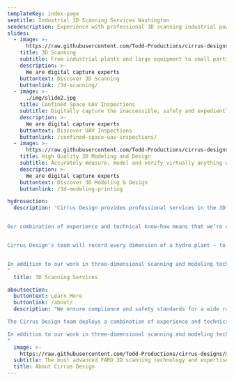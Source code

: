 ```yaml
---
templateKey: index-page
seotitle: Industrial 3D Scanning Services Washington
seodescription: Experience with professional 3D scanning industrial power plants, architectural engineering and 3D printing services for Washington & Idaho
slides:
  - image: >-
      https://raw.githubusercontent.com/Todd-Productions/cirrus-designs/master/src/img/content/slide1.jpg
    title: 3D Scanning
    subtitle: From industrial plants and large equipment to small parts and confined spaces – and every asset in between.
    description: >-
      We are digital capture experts
    buttontext: Discover 3D Scanning
    buttonlink: /3d-scanning/
  - image: >-
      ./img/slide2.jpg
    title: Confined Space UAV Inspections
    subtitle: Digitally capture the inaccessible, safely and expediently
    description: >-
      We are digital capture experts
    buttontext: Discover UAV Inspections
    buttonlink: /confined-space-uav-inspections/
  - image: >-
      https://raw.githubusercontent.com/Todd-Productions/cirrus-designs/master/src/img/content/slide3.jpg
    title: High Quality 3D Modeling and Design
    subtitle: Accurately measure, model and verify virtually anything with precise 3D scan data
    description: >-
      We are digital capture experts
    buttontext: Discover 3D Modeling & Design
    buttonlink: /3d-modeling-printing

hydrosection:
  description: "Cirrus Design provides professional services in the 3D scanning and modeling industries and offers a wide array of design services. Our experienced team uses the most up-to-date technologies available to offer our clients the highest quality service at competitive rates.


Our combination of experience and technical know-how means that we’re uniquely equipped to specialize in 3D scanning and modeling of hydroelectric power plants. Generating accurate 3D maps of hydro plants presents a unique challenge. In some cases, these facilities and their buildings are more than 100 years old and existing documentation is often incorrect or lacking entirely.


Cirrus Design's team will record every dimension of a hydro plant – to exacting measurements within 1/8th of an inch –  and generate a truly accurate representation of what exists at the plant. We help ensure compliance and safety standards for a wide range of industries,  such as construction, agriculture, energy and more.


In addition to our work in three-dimensional scanning and modeling technologies, Cirrus Designs focuses on Industrial engineering, real estate, reverse engineering, conceptual design. We also offer our clients mechanical and electrical controls design services.
"
  title: 3D Scanning Services

aboutsection:
  buttontext: Learn More
  buttonlink: /about/
  description: "We ensure compliance and safety standards for a wide range of industries.

The Cirrus Design team deploys a combination of experience and technical know-how making us uniquely equipped to specialize in 3D scanning and modeling of hydroelectric power plants. Generating accurate 3D maps of hydro plants presents a unique challenge. In some cases, these facilities and their buildings are more than 100 years old and existing documentation is often incorrect or lacking entirely. We will record every dimension of a hydro plant – to exacting measurements within 1/8th of an inch –  and generate a truly accurate representation of what exists at the asset.

In addition to our work in three-dimensional scanning and modeling technologies, Cirrus Designs focuses on architectural engineering construction, real estate, reverse engineering, conceptual design testing and 3D printing. We also offer our clients mechanical, electrical and structural engineering services.
"
  image: >-
    https://raw.githubusercontent.com/Todd-Productions/cirrus-designs/master/static/img/about-cirrus-design.jpg
  subtitle: The most advanced FARO 3D scanning technology and expertise at your fingertips
  title: About Cirrus Design
---
```

